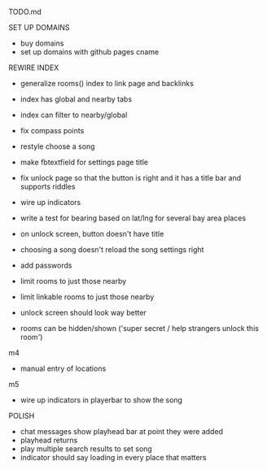TODO.md

SET UP DOMAINS
- buy domains
- set up domains with github pages cname

REWIRE INDEX
- generalize rooms() index to link page and backlinks
- index has global and nearby tabs
- index can filter to nearby/global

- fix compass points

- restyle choose a song
- make fbtextfield for settings page title
- fix unlock page so that the button is right and it has a title bar and supports riddles
- wire up indicators



- write a test for bearing based on lat/lng for several bay area places
- on unlock screen, button doesn't have title
- choosing a song doesn't reload the song settings right

- add passwords
- limit rooms to just those nearby
- limit linkable rooms to just those nearby

- unlock screen should look way better
- rooms can be hidden/shown  ('super secret / help strangers unlock this room')


m4
- manual entry of locations

m5
- wire up indicators in playerbar to show the song

POLISH
- chat messages show playhead bar at point they were added
- playhead returns
- play multiple search results to set song
- indicator should say loading in every place that matters
